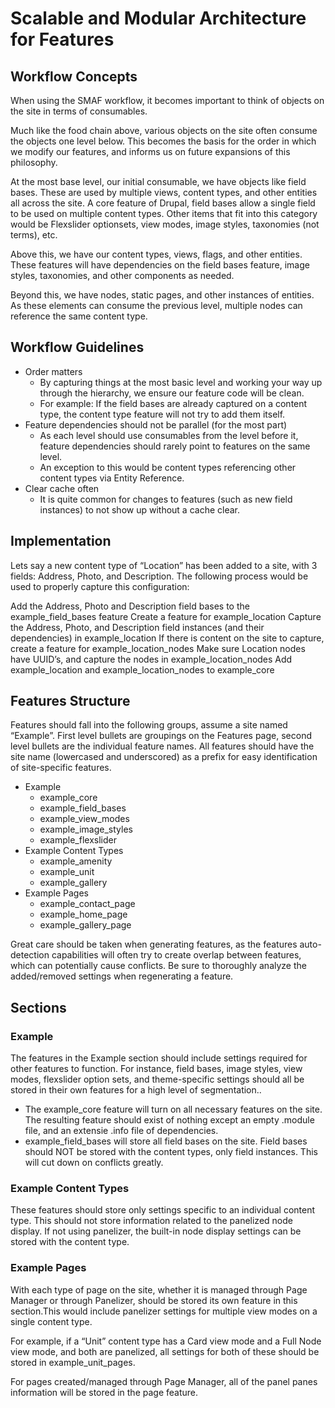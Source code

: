 # Scalable and Modular Architecture for Features

## Workflow Concepts
When using the SMAF workflow, it becomes important to think of objects on the site in terms of consumables.

Much like the food chain above, various objects on the site often consume the objects one level below. This becomes the basis for the order in which we modify our features, and informs us on future expansions of this philosophy.

At the most base level, our initial consumable, we have objects like field bases. These are used by multiple views, content types, and other entities all across the site. A core feature of Drupal, field bases allow a single field to be used on multiple content types. Other items that fit into this category would be Flexslider optionsets, view modes, image styles, taxonomies (not terms), etc.

Above this, we have our content types, views, flags, and other entities. These features will have dependencies on the field bases feature, image styles, taxonomies, and other components as needed.

Beyond this, we have nodes, static pages, and other instances of entities. As these elements can consume the previous level, multiple nodes can reference the same content type.

## Workflow Guidelines
* Order matters
  * By capturing things at the most basic level and working your way up through the hierarchy, we ensure our feature code will be clean.
  * For example: If the field bases are already captured on a content type, the content type feature will not try to add them itself.
* Feature dependencies should not be parallel (for the most part)
  * As each level should use consumables from the level before it, feature dependencies should rarely point to features on the same level.
  * An exception to this would be content types referencing other content types via Entity Reference.
* Clear cache often
  * It is quite common for changes to features (such as new field instances) to not show up without a cache clear.

## Implementation
Lets say a new content type of “Location” has been added to a site, with 3 fields: Address, Photo, and Description. The following process would be used to properly capture this configuration:

Add the Address, Photo and Description field bases to the example_field_bases feature
Create a feature for example_location
Capture the Address, Photo, and Description field instances (and their dependencies) in example_location
If there is content on the site to capture, create a feature for example_location_nodes
Make sure Location nodes have UUID’s, and capture the nodes in example_location_nodes
Add example_location and example_location_nodes to example_core

## Features Structure
Features should fall into the following groups, assume a site named “Example”. First level bullets are groupings on the Features page, second level bullets are the individual feature names. All features should have the site name (lowercased and underscored) as a prefix for easy identification of site-specific features.
* Example
  * example_core
  * example_field_bases
  * example_view_modes
  * example_image_styles
  * example_flexslider
* Example Content Types
  * example_amenity
  * example_unit
  * example_gallery
* Example Pages
  * example_contact_page
  * example_home_page
  * example_gallery_page

Great care should be taken when generating features, as the features auto-detection capabilities will often try to create overlap between features, which can potentially cause conflicts. Be sure to thoroughly analyze the added/removed settings when regenerating a feature.

## Sections

### Example
The features in the Example section should include settings required for other features to function. For instance, field bases, image styles, view modes, flexslider option sets, and theme-specific settings should all be stored in their own features for a high level of segmentation..
* The example_core feature will turn on all necessary features on the site. The resulting feature should exist of nothing except an empty .module file, and an extensie .info file of dependencies.
* example_field_bases will store all field bases on the site. Field bases should NOT be stored with the content types, only field instances. This will cut down on conflicts greatly.

### Example Content Types
These features should store only settings specific to an individual content type. This should not store information related to the panelized node display. If not using panelizer, the built-in node display settings can be stored with the content type.

### Example Pages
With each type of page on the site, whether it is managed through Page Manager or through Panelizer, should be stored its own feature in this section.This would include panelizer settings for multiple view modes on a single content type.

For example, if a “Unit” content type has a Card view mode and a Full Node view mode, and both are panelized, all settings for both of these should be stored in example_unit_pages.

For pages created/managed through Page Manager, all of the panel panes information will be stored in the page feature.
